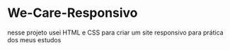 # We-Care-Responsivo

nesse projeto usei HTML e CSS para criar um site responsivo para prática dos meus estudos
